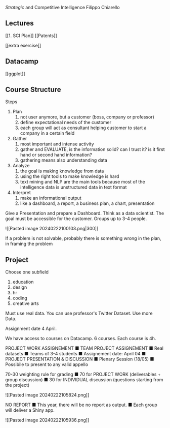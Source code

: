 *Strategic* and Competitive Intelligence
Filippo Chiarello

## Lectures
[[1. SCI Plan]]
[[Patents]]

[[extra exercise]]
## Datacamp
[[ggplot]]



## Course Structure
Steps
1. Plan
	1. not user anymore, but a customer (boss, company or professor)
	2. define expectational needs of the customer
	3. each group will act as consultant helping customer to start a company in a certain field
2. Gather
	1. most important and intense activity
	2. gather and EVALUATE, is the information solid? can I trust it? is it first hand or second hand information?
	3. gathering means also understanding data
3. Analyze
	1. the goal is making knowledge from data
	2. using the right tools to make knowledge is hard
	3. text mining and NLP are the main tools because most of the intelligence data is unstructured data in text format
4. Interpret
	1. make an informational output
	2. like a dashboard, a report, a business plan, a chart, presentation

Give a Presentation and prepare a Dashboard.
Think as a data scientist. The goal must be accessible for the customer.
Groups up to 3-4 people.

![[Pasted image 20240222100103.png|300]]

If a problem is not solvable, probably there is something wrong in the plan, in framing the problem


## Project
Choose one subfield
1. education
2. design
3. hr
4. coding
5. creative arts

Must use real data.
You can use professor's Twitter Dataset.
Use more Data.

Assignment date 4 April.

We have access to courses on Datacamp.
6 courses. Each course is 4h.

PROJECT WORK ASSIGNEMENT
■ TEAM PROJECT ASSIGNEMENT
	■ Real datasets
	■ Teams of 3-4 students
	■ Assignement date: April 04
■ PROJECT PRESENTATION & DISCUSSION
	■ Plenary Session (18/05)
	■ Possibile to present to any valid appello

70-30 weighting rule for grading
■ 70 for PROJECT WORK (deliverables + group discussion)
■ 30 for INDIVIDUAL discussion (questions starting from the project)

![[Pasted image 20240222105824.png]]

NO REPORT
■ This year, there will be no report as output.
■ Each group will deliver a Shiny app.

![[Pasted image 20240222105936.png]]


